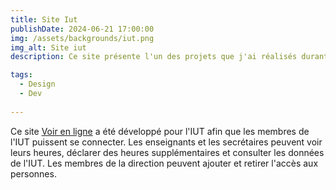 ```yaml
---
title: Site Iut
publishDate: 2024-06-21 17:00:00
img: /assets/backgrounds/iut.png
img_alt: Site iut
description: Ce site présente l'un des projets que j'ai réalisés durant ma formation. J'ai utilisé du HTML, CSS, JS et PHP.

tags:
  - Design
  - Dev
 
---
```


Ce site <a href="https://jupyter.univ-paris13.fr/~12213992/">Voir en ligne</a> a été développé pour l'IUT afin que les membres de l'IUT puissent se connecter. Les enseignants et les secrétaires peuvent voir leurs heures, déclarer des heures supplémentaires et consulter les données de l'IUT. Les membres de la direction peuvent ajouter et retirer l'accès aux personnes.
